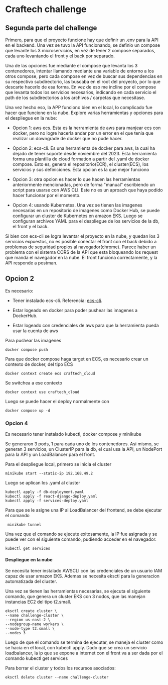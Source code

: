 # Craftech challenge

## Segunda parte del challenge

Primero, para que el proyecto funcione hay que definir un .env para la API en el backend. Una vez se tuvo la API funcionando, se definio un compose que levante los 3 microservicios, en vez de tener 2 compose separados, cada uno levantando el front y el back por separado.

Una de las opciones fue mediante el compose que levanta los 3 contenedores, intentar llamando mediante una variable de entorno a los otros compose, pero cada compose en vez de buscar sus dependencias en su respectivo subdirectorio, las buscaba en el root del proyecto, por lo que descarte hacerlo de esa forma. En vez de eso me incline por el compose que levanta todos los servicios necesarios, indicando en cada servicio el path de los subdirectorios a los archivos / carpetas que necesitase.

Una vez hecho eso, la APP funciono bien en el local, lo complicado fue hacer que funcione en la nube. Explore varias herramientas y opciones para el despliegue en la nube:

- Opcion 1: aws ecs. Esta es la herramienta de aws para manjear ecs con docker, pero no logre hacerla andar por un error en el que tenia que realizar un downgrade de docker que no pude hacer.

- Opcion 2: ecs-cli. Es una herramienta de docker para aws, la cual ha dejado de tener soporte desde noviembre del 2023. Esta herramienta forma una plantilla de cloud formation a partir del .yaml de docker compose. Esto es, genera el repositorio(ECR), el cluster(ECS), los servicios y sus definiciones. Esta opcion es la que mejor funciono

- Opcion 3: otra opcion es hacer lo que hacen las herramientas anteriormente mencionadas, pero de forma "manual" escribiendo un script para usarse con AWS CLI. Este no es un aproach que haya podido hacer funcionar por el momento.

- Opcion 4: usando Kubernetes. Una vez se tienen las imagenes necesarias en un repositorio de imagenes como Docker Hub, se puede configurar un cluster de Kubernetes en amazon EKS. Luego se configuran archivos YAML para el despliegue de los servicios de la db, el front y el back.

Si bien con ecs-cli se logra levantar el proyecto en la nube, y quedan los 3 servicios expuestos, no es posible conectar el front con el back debido a problemas de seguridad propios al navegador(chrome). Parece haber un problema con el sistema CORS de la API que esta bloqueando los request que manda el navegador en la nube. El front funciona correctamente, y la API responde a postman.

## Opcion 2

Es necesario: 

- Tener instalado ecs-cli. Referencia: [ecs-cli](https://www.docker.com/blog/docker-compose-from-local-to-amazon-ecs/). 
  
- Estar logeado en docker para poder pushear las imagenes a DockerHub. 

- Estar logeado con credenciales de aws para que la herramienta pueda usar la cuenta de aws

Para pushear las imagenes

` docker compose push `

Para que docker compose haga target en ECS, es necesario crear un contexto de docker, del tipo ECS

` docker context create ecs craftech_cloud `

Se switchea a ese contexto 

` docker context use craftech_cloud `

Luego se puede hacer el deploy normalmente con

` docker compose up -d `

### Opcion 4

Es necesario tener instalado kubectl, docker compose y minikube

Se generaron 3 pods, 1 para cada uno de los contenedores. Asi mismo, se generan 3 servicios, un ClusterIP para la db, el cual usa la API, un NodePort para la API y un LoadBalancer para el front.

Para el despliegue local, primero se inicia el cluster

` minikube start --static-ip 192.168.49.2 `


Luego se aplican los .yaml al cluster

```
kubectl apply -f db-deployment.yaml
kubectl apply -f react-django-deploy.yaml
kubectl apply -f services-deploy.yaml
```

Para que se le asigne una IP al LoadBalancer del frontend, se debe ejecutar el comando

` minikube tunnel`

Una vez que el comando se ejecute exitosamente, la IP fue asignada y se puede ver con el siguiente comando, pudiendo acceder en el navegador.

` kubectl get services `

#### Despliegue en la nube

Se necesita tener instalado AWSCLI con las credenciales de un usuario IAM capaz de usar amazon EKS. Ademas se necesita eksctl para la generacion automatizada del cluster.

Una vez se tienen las herramientas necesarias, se ejecuta el siguiente comando, que genera un cluster EKS con 3 nodos, que las manejan instancias EC2 del tipo t2.small.

```
eksctl create cluster \                  
--name challenge-cluster \
--region us-east-2 \
--nodegroup-name workers \
--node-type t2.small \
--nodes 3
```

Luego de que el comando se termina de ejecutar, se maneja el cluster como se hacia en el local, con kubectl apply. Dado que se crea un servicio loadbalancer, la ip que se expone a internet con el front va a ser dada por el comando kubectl get services

Para borrar el cluster y todos los recursos asociados:

`eksctl delete cluster --name challenge-cluster`






